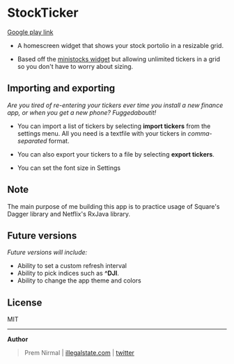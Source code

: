# StockTicker

[Google play link](https://play.google.com/store/apps/details?id=com.github.premnirmal.tickerwidget)

- A homescreen widget that shows your stock portolio in a resizable grid.

- Based off the [ministocks widget](https://github.com/niteshpatel/ministocks) but allowing unlimited tickers in a grid so you don't have to worry about sizing.

## Importing and exporting

*Are you tired of re-entering your tickers ever time you install a new finance app, or when you get a new phone? Fuggedaboutit!*

- You can import a list of tickers by selecting **import tickers** from the settings menu. All you need is a textfile with your tickers in *comma-separated* format.

- You can also export your tickers to a file by selecting **export tickers**.

- You can set the font size in Settings


## Note

The main purpose of me building this app is to practice usage of Square's Dagger library and Netflix's RxJava library.

## Future versions

*Future versions will include:*
- Ability to set a custom refresh interval
- Ability to pick indices such as **^DJI**.
- Ability to change the app theme and colors

## License

MIT

---

**Author**

> Prem Nirmal | [illegalstate.com](http://illegalstate.com/) | [twitter](https://twitter.com/premnirmal88)
